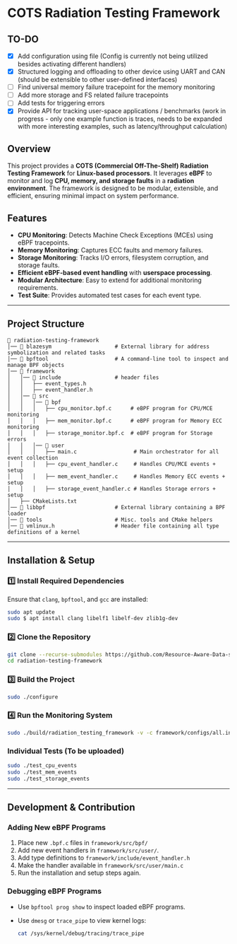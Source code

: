 # **COTS Radiation Testing Framework**

## **TO-DO**

- [x] Add configuration using file (Config is currently not being utilized besides activating different handlers)
- [x] Structured logging and offloading to other device using UART and CAN (should be extensible to other user-defined interfaces)
- [ ] Find universal memory failure tracepoint for the memory monitoring
- [ ] Add more storage and FS related failure tracepoints
- [ ] Add tests for triggering errors
- [x] Provide API for tracking user-space applications / benchmarks (work in progress - only one example function is traces, needs to be expanded with more interesting examples, such as latency/throughput calculation)

## **Overview**

This project provides a **COTS (Commercial Off-The-Shelf) Radiation Testing Framework** for **Linux-based processors**. It leverages **eBPF** to monitor and log **CPU, memory, and storage faults** in a **radiation environment**. The framework is designed to be modular, extensible, and efficient, ensuring minimal impact on system performance.

## **Features**

- **CPU Monitoring**: Detects Machine Check Exceptions (MCEs) using eBPF tracepoints.
- **Memory Monitoring**: Captures ECC faults and memory failures.
- **Storage Monitoring**: Tracks I/O errors, filesystem corruption, and storage faults.
- **Efficient eBPF-based event handling** with **userspace processing**.
- **Modular Architecture**: Easy to extend for additional monitoring requirements.
- **Test Suite**: Provides automated test cases for each event type.

---

## **Project Structure**

```
📂 radiation-testing-framework
│── 📂 blazesym                    # External library for address symbolization and related tasks
│── 📂 bpftool                     # A command-line tool to inspect and manage BPF objects
│── 📂 framework
│   │── 📂 include                 # header files
│   │   ├── event_types.h
│   │   ├── event_handler.h
│   │── 📂 src
│   │   │── 📂 bpf
│   │   │   ├── cpu_monitor.bpf.c      # eBPF program for CPU/MCE monitoring
│   │   │   ├── mem_monitor.bpf.c      # eBPF program for Memory ECC monitoring
│   │   │   ├── storage_monitor.bpf.c  # eBPF program for Storage errors
│   │   │── 📂 user
│   │   │   ├── main.c                  # Main orchestrator for all event collection
│   │   │   ├── cpu_event_handler.c     # Handles CPU/MCE events + setup
│   │   │   ├── mem_event_handler.c     # Handles Memory ECC events + setup
│   │   │   ├── storage_event_handler.c # Handles Storage errors + setup
│   ├── CMakeLists.txt
│── 📂 libbpf                      # External library containing a BPF loader
│── 📂 tools                       # Misc. tools and CMake helpers
│── 📂 vmlinux.h                   # Header file containing all type definitions of a kernel
```

---

## **Installation & Setup**

### **:one: Install Required Dependencies**

Ensure that `clang`, `bpftool`, and `gcc` are installed:

```sh
sudo apt update
sudo $ apt install clang libelf1 libelf-dev zlib1g-dev
```

### **:two: Clone the Repository**

```sh
git clone --recurse-submodules https://github.com/Resource-Aware-Data-systems-RAD/radiation-testing-framework
cd radiation-testing-framework
```

### **:three: Build the Project**

```sh
sudo ./configure
```

### **:four: Run the Monitoring System**

```sh
sudo ./build/radiation_testing_framework -v -c framework/configs/all.ini
```

### **Individual Tests (To be uploaded)**

```sh
sudo ./test_cpu_events
sudo ./test_mem_events
sudo ./test_storage_events
```

---

## **Development & Contribution**

### **Adding New eBPF Programs**

1. Place new `.bpf.c` files in `framework/src/bpf/`
2. Add new event handlers in `framework/src/user/`.
3. Add type definitions to `framework/include/event_handler.h`
4. Make the handler available in `framework/src/user/main.c`
5. Run the installation and setup steps again.

### **Debugging eBPF Programs**

- Use `bpftool prog show` to inspect loaded eBPF programs.
- Use `dmesg` or `trace_pipe` to view kernel logs:
  
  ```sh
  cat /sys/kernel/debug/tracing/trace_pipe
  ```

<!-- ---

## **License**

This project is licensed under the **MIT License**.

---

## **Acknowledgments**

Special thanks to the **Linux eBPF community** and the **libbpf** maintainers for their open-source contributions.

---

## **Contact**

For issues, suggestions, or contributions, please open an **issue** or submit a **pull request** on GitHub.

🚀 **Happy Monitoring!** 🚀 -->
